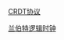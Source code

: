 
[CRDT协议](https://ask.qcloudimg.com/draft/7100294/8bn2kjikcp.pdf)
   

[兰伯特逻辑时钟](https://lamport.azurewebsites.net/pubs/time-clocks.pdf)

    
